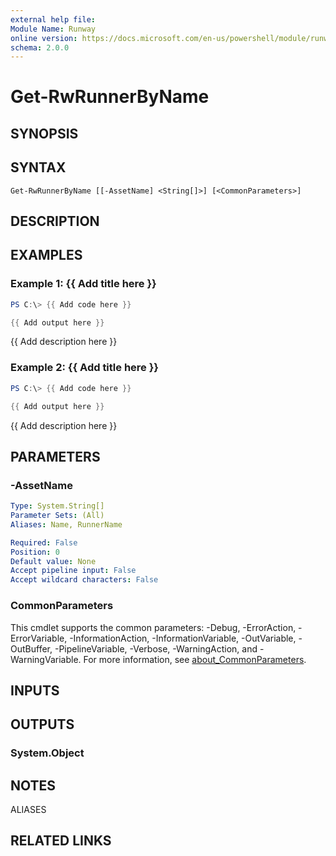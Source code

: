```yaml
---
external help file:
Module Name: Runway
online version: https://docs.microsoft.com/en-us/powershell/module/runway/get-rwrunnerbyname
schema: 2.0.0
---
```


# Get-RwRunnerByName

## SYNOPSIS


## SYNTAX

```
Get-RwRunnerByName [[-AssetName] <String[]>] [<CommonParameters>]
```

## DESCRIPTION


## EXAMPLES

### Example 1: {{ Add title here }}
```powershell
PS C:\> {{ Add code here }}

{{ Add output here }}
```

{{ Add description here }}

### Example 2: {{ Add title here }}
```powershell
PS C:\> {{ Add code here }}

{{ Add output here }}
```

{{ Add description here }}

## PARAMETERS

### -AssetName


```yaml
Type: System.String[]
Parameter Sets: (All)
Aliases: Name, RunnerName

Required: False
Position: 0
Default value: None
Accept pipeline input: False
Accept wildcard characters: False
```

### CommonParameters
This cmdlet supports the common parameters: -Debug, -ErrorAction, -ErrorVariable, -InformationAction, -InformationVariable, -OutVariable, -OutBuffer, -PipelineVariable, -Verbose, -WarningAction, and -WarningVariable. For more information, see [about_CommonParameters](http://go.microsoft.com/fwlink/?LinkID=113216).

## INPUTS

## OUTPUTS

### System.Object

## NOTES

ALIASES

## RELATED LINKS

